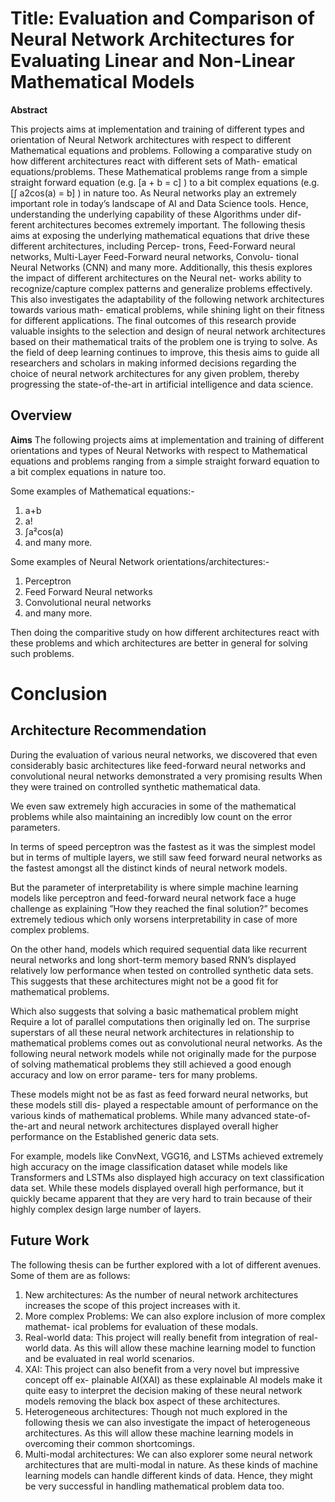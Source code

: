 # Title: Evaluation and Comparison of Neural Network Architectures for Evaluating Linear and Non-Linear Mathematical Models

**Abstract**

This projects aims at implementation and training of different types and orientation of Neural
Network architectures with respect to different Mathematical equations and problems.
Following a comparative study on how different architectures react with different sets of Math-
ematical equations/problems.
These Mathematical problems range from a simple straight forward equation
(e.g. [a + b = c] ) to a bit complex equations (e.g. [∫ a2cos(a) = b] ) in nature too.
As Neural networks play an extremely important role in today’s landscape of AI and Data
Science tools. Hence, understanding the underlying capability of these Algorithms under dif-
ferent architectures becomes extremely important. The following thesis aims at exposing the
underlying mathematical equations that drive these different architectures, including Percep-
trons, Feed-Forward neural networks, Multi-Layer Feed-Forward neural networks, Convolu-
tional Neural Networks (CNN) and many more.
Additionally, this thesis explores the impact of different architectures on the Neural net-
works ability to recognize/capture complex patterns and generalize problems effectively. This
also investigates the adaptability of the following network architectures towards various math-
ematical problems, while shining light on their fitness for different applications.
The final outcomes of this research provide valuable insights to the selection and design of
neural network architectures based on their mathematical traits of the problem one is trying to
solve. As the field of deep learning continues to improve, this thesis aims to guide all researchers
and scholars in making informed decisions regarding the choice of neural network architectures
for any given problem, thereby progressing the state-of-the-art in artificial intelligence and data
science.

## Overview

**Aims**
The following projects aims at implementation and training of different orientations and types of Neural Networks 
with respect to Mathematical equations and problems ranging from a simple straight forward equation to a bit complex equations in nature too.

Some examples of Mathematical equations:-
1) a+b
2) a!
3) ∫a²cos(a)
4) and many more.

Some examples of Neural Network orientations/architectures:-
1) Perceptron
2) Feed Forward Neural networks
3) Convolutional neural networks
4) and many more.

Then doing the comparitive study on how different architectures react with these problems and which architectures are better in general for solving such problems.

# Conclusion
## Architecture Recommendation

During the evaluation of various neural networks, we discovered that even considerably basic architectures like feed-forward neural networks and convolutional neural networks
demonstrated a very promising results When they were trained on controlled synthetic mathematical data.

We even saw extremely high accuracies in some of the mathematical problems while also maintaining an incredibly low count on the error parameters.

In terms of speed perceptron was the fastest as it was the simplest model but in terms of multiple layers, we still saw feed forward neural networks as the fastest amongst all the
distinct kinds of neural network models.

But the parameter of interpretability is where simple machine learning models like perceptron
and feed-forward neural network face a huge challenge as explaining ”How they reached the
final solution?” becomes extremely tedious which only worsens interpretability in case of more
complex problems.

On the other hand, models which required sequential data like recurrent neural networks
and long short-term memory based RNN’s displayed relatively low performance when tested
on controlled synthetic data sets. This suggests that these architectures might not be a good
fit for mathematical problems.

Which also suggests that solving a basic mathematical problem might Require a lot of parallel
computations then originally led on.
The surprise superstars of all these neural network architectures in relationship to mathematical problems comes out as convolutional neural networks.
As the following neural network models while not originally made for the purpose of solving
mathematical problems they still achieved a good enough accuracy and low on error parame-
ters for many problems.

These models might not be as fast as feed forward neural networks, but these models still dis-
played a respectable amount of performance on the various kinds of mathematical problems.
While many advanced state-of-the-art and neural network architectures displayed overall
higher performance on the Established generic data sets.

For example, models like ConvNext, VGG16, and LSTMs achieved extremely high accuracy
on the image classification dataset while models like Transformers and LSTMs also displayed
high accuracy on text classification data set.
While these models displayed overall high performance, but it quickly became apparent that
they are very hard to train because of their highly complex design large number of layers.


## Future Work
The following thesis can be further explored with a lot of different avenues.
Some of them are as follows:
1. New architectures: As the number of neural network architectures increases the scope
of this project increases with it.
2. More complex Problems: We can also explore inclusion of more complex mathemat-
ical problems for evaluation of these modals.
3. Real-world data: This project will really benefit from integration of real-world data.
As this will allow these machine learning model to function and be evaluated in real
world scenarios.
4. XAI: This project can also benefit from a very novel but impressive concept off ex-
plainable AI(XAI) as these explainable AI models make it quite easy to interpret the
decision making of these neural network models removing the black box aspect of these
architectures.
5. Heterogeneous architectures: Though not much explored in the following thesis we
can also investigate the impact of heterogeneous architectures. As this will allow these
machine learning models in overcoming their common shortcomings.
6. Multi-modal architectures: We can also explorer some neural network architectures
that are multi-modal in nature. As these kinds of machine learning models can handle
different kinds of data. Hence, they might be very successful in handling mathematical
problem data too.

